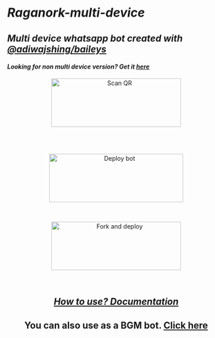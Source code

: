 # _Raganork-multi-device_

## _Multi device whatsapp bot created with [@adiwajshing/baileys](https://github.com/adiwajshing/Baileys)_

#### _Looking for non multi device version? Get it [here](https://github.com/souravkl11/raganork-legacy)_

<!---## Readme first before using 👇❌

### (Due to the removal of heroku-github integration, this project is currently unable to deploy to heroku servers. As of this, existing users also couldn't update their bots.)

Visit [Heroku status site](https://status.heroku.com) for more details

<br>

-->

<div align="center">

  

<a href="https://raganork-india.vercel.app/"><img align="center" src="https://i.imgur.com/29JfSPQ.jpeg" alt="Scan QR" height="112" width="300" /></a>

<br>

<div>

<br>

  

<a href="https://raganork-network.vercel.app/api/deploy-md" target="blank"><img align="center" src="https://i.imgur.com/gtK4XLX.png" alt="Deploy bot" height="112" width="310" /></a>

  <div>

<br>

<a href="https://github.com/raganork-ind/whatsapp-bot/fork"><img align="center" src="https://i.imgur.com/rM1IC4u.png" alt="Fork and deploy" height="112" width="300" /></a>

<div>

  <br>

## _[How to use? Documentation](https://github.com/souravkl11/raganork-md/wiki/Raganork-Documentation)_

## You can also use as a BGM bot. [Click here](https://github.com/souravkl11/raganork-md/wiki/Docs#how-to-set-up-bgm-bot)


